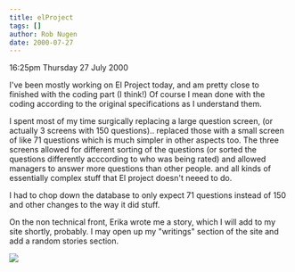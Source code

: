 ```yaml
---
title: elProject
tags: []
author: Rob Nugen
date: 2000-07-27
---
```


<p class=date>16:25pm Thursday 27 July 2000</p>

<p>I've been mostly  working on El Project today, and am pretty close to finished with the coding part (I think!)  Of course I mean done with the coding according to the original specifications as I understand them.

<p>I spent most of my time surgically replacing a large question screen, (or actually 3 screens with 150 questions).. replaced those with a small screen of like 71 questions which is much simpler in other aspects too.  The three screens allowed for different sorting of the questions (or sorted the questions differently acccording to who was being rated) and allowed managers to answer more questions than other people. and all kinds of essentially complex stuff that El project doesn't neeed to do.

<p>I had to chop down the database to only expect 71 questions instead of 150 and other changes to the way it did stuff.

<p>On the non technical front, Erika wrote me a story, which I will add to my site shortly, probably.  I may open up my "writings" section of the site and add a random stories section.

<p><img src="/images/rob/wL-ROB.gif">

